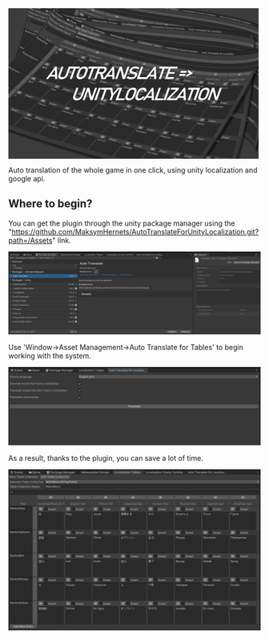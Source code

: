 <img src="/Screenshots/logo.jpg" width="500" height="300" align="center"/>

Auto translation of the whole game in one click, using unity localization and google api.

## Where to begin?
You can get the plugin through the unity package manager using the "https://github.com/MaksymHernets/AutoTranslateForUnityLocalization.git?path=/Assets" link.

![GitHub Logo](/Screenshots/tutorial1.jpg)

Use 'Window->Asset Management->Auto Translate for Tables' to begin working with the system.

![GitHub Logo](/Screenshots/tutorial2.jpg)

As a result, thanks to the plugin, you can save a lot of time.

![GitHub Logo](/Screenshots/result.jpg)
